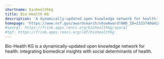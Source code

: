```yaml
---
shortname: biohealthkg
title: Bio-Health KG
description: 'A dynamically-updated open knowledge network for health: integrating biomedical insights with social determinants of health'
homepage: 'https://www.nsf.gov/awardsearch/showAward?AWD_ID=2333740&HistoricalAwards=false'
#sparql: https://frink.apps.renci.org/biohealthkg/sparql
#tpf: https://frink.apps.renci.org/ldf/biohealthkg
---
```


Bio-Health KG is a dynamically-updated open knowledge network for health: integrating biomedical insights with social determinants of health.
